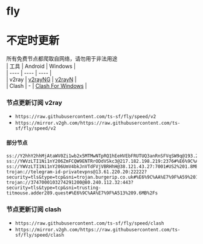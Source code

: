 # fly
# 不定时更新
所有免费节点都爬取自网络，请勿用于非法用途  
|  工具  | Android  | Windows  |  
|  ----  | ----   | ----  |  
| v2ray  | [v2rayNG](https://github.com/2dust/v2rayNG/releases) | [v2rayN](https://github.com/2dust/v2rayN/releases) |  
| Clash  | - | [Clash For Windows](https://github.com/2dust/clashN/releases) | 
  
### 节点更新订阅  v2ray
- `https://raw.githubusercontent.com/ts-sf/fly/speed/v2`  
- `https://mirror.v2gh.com/https://raw.githubusercontent.com/ts-sf/fly/speed/v2`  

#### 部分节点  
``` 
ss://Y2hhY2hhMjAtaWV0Zi1wb2x5MTMwNTpRQ1hEeHVEbFRUTUQ3anRnSFVqSW9q@193.29.139.189:8080#%E6%9C%AA%E7%9F%A54%20149.8KB%2Fs
ss://YWVzLTI1Ni1nY206ZmFCQW9ENTRrODdVSkc3@217.182.198.219:2376#%E6%9C%AA%E7%9F%A55%201.8MB%2Fs
ss://YWVzLTI1Ni1nY206UmV4bkJnVTdFVjVBRHhH@38.121.43.27:7001#US2%201.8MB%2Fs
trojan://telegram-id-privatevpns@13.61.220.20:22222?security=tls&type=tcp&sni=trojan.burgerip.co.uk#%E6%9C%AA%E7%9F%A59%2012.6MB%2Fs
trojan://3747000103274291200@80.240.112.32:443?security=tls&type=tcp&sni=trusting-titmouse.adder289.quest#%E6%9C%AA%E7%9F%A513%209.6MB%2Fs
```
### 节点更新订阅  clash
- `https://raw.githubusercontent.com/ts-sf/fly/speed/clash`  
- `https://mirror.v2gh.com/https://raw.githubusercontent.com/ts-sf/fly/speed/clash`  


